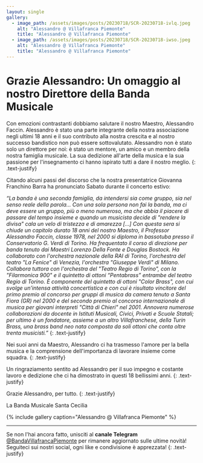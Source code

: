```yaml
---
layout: single
gallery:
  - image_path: /assets/images/posts/20230718/SCR-20230718-ivlq.jpeg
    alt: "Alessandro @ Villafranca Piemonte"
    title: "Alessandro @ Villafranca Piemonte"
  - image_path: /assets/images/posts/20230718/SCR-20230718-iwso.jpeg
    alt: "Alessandro @ Villafranca Piemonte"
    title: "Alessandro @ Villafranca Piemonte"
---
```


# Grazie Alessandro: Un omaggio al nostro Direttore della Banda Musicale

Con emozioni contrastanti dobbiamo salutare il nostro Maestro, Alessandro Faccin. Alessandro è stato una parte integrante della nostra associazione negli ultimi 18 anni e il suo contributo alla nostra crescita e al nostro successo bandistico non può essere sottovalutato. Alessandro non è stato solo un direttore per noi: è stato un mentore, un amico e un membro della nostra famiglia musicale. La sua dedizione all'arte della musica e la sua passione per l'insegnamento ci hanno ispirato tutti a dare il nostro meglio.
{: .text-justify}

Citando alcuni passi del discorso che la nostra presentatrice Giovanna Franchino Barra ha pronunciato Sabato durante il concerto estivo:

*“La banda è una seconda famiglia, da intendersi sia come gruppo, sia nel senso reale della parola… Con una sola persona non fai la banda, ma ci deve essere un gruppo, più o meno numeroso, ma che abbia il piacere di passare del tempo insieme e quando un musicista decide di "rendere la divisa" cala un velo di tristezza e di amarezza […] Con questa sera si chiude un capitolo durato 18 anni del nostro Maestro, il Professor Alessandro Faccin, classe 1978, nel 2000 si diploma in bassotuba presso il Conservatorio G. Verdi di Torino. Ha frequentato il corso di direzione per banda tenuto dai Maestri Lorenzo Della Fonte e Douglas Bostock. Ha collaborato con l'orchestra nazionale della RAI di Torino, l'orchestra del teatro "La Fenice" di Venezia, l'orchestra "Giuseppe Verdi" di Milano. Collabora tuttora con l'orchestra del "Teatro Regio di Torino", con la "Filarmonica 900" e il quintetto di ottoni “Pentabrass” entrambe del teatro Regio di Torino. È componente del quintetto di ottoni "Color Brass", con cui svolge un’intensa attività concertistica e con cui è risultato vincitore del primo premio al concorso per gruppi di musica da camera tenuto a Santa Fiora (GR) nel 2000 e del secondo premio al concorso internazionale di musica per giovani interpreti "Città di Chieri" nel 2001. Annovera numerose collaborazioni da docente in Istituti Musicali, Civici, Privati e Scuole Statali; per ultimo è un fondatore, assieme a un altro Villafranchese, della Turin Brass, una brass band neo nata composta da soli ottoni che conta oltre trenta musicisti.”*
{: .text-justify}

Nei suoi anni da Maestro, Alessandro ci ha trasmesso l'amore per la bella musica e la comprensione dell'importanza di lavorare insieme come squadra.
{: .text-justify}

Un ringraziamento sentito ad Alessandro per il suo impegno e costante lavoro e dedizione che ci ha dimostrato in questi 18 bellissimi anni.
{: .text-justify}

Grazie Alessandro, per tutto.
{: .text-justify}

La Banda Musicale Santa Cecilia


{% include gallery caption="Alessandro @ Villafranca Piemonte" %}

---

Se non l'hai ancora fatto, unisciti al **canale Telegram** [@BandaVillafrancaPiemonte](https://t.me/BandaVillafrancaPiemonte) per rimanere aggiornato sulle ultime novità! Seguiteci sui nostri social, ogni like e condivisione è apprezzata!
{: .text-justify}